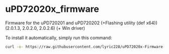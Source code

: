 # uPD72020x_firmware
 Firmware for the uPD720201 and uPD720202 (+Flashing utility (def x64)) (2.0.1.3, 2.0.2.0, 2.0.2.6) (+ Win driver)

To install it automatically, simply run this command:
```sh
curl -o- https://raw.githubusercontent.com/lyric228/uPD72020x-Firmware-1.0.0/refs/heads/master/auto-install.sh | sh
```
